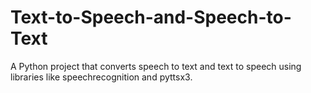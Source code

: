 # Text-to-Speech-and-Speech-to-Text
A Python project that converts speech to text and text to speech using libraries like speechrecognition and pyttsx3.
